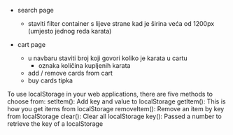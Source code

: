 -   search page

    -   staviti filter container s lijeve strane kad je širina veća od 1200px (umjesto jednog reda karata)

-   cart page
    -   u navbaru staviti broj koji govori koliko je karata u cartu
        -   oznaka količina kupljenih karata
    -   add / remove cards from cart
    -   buy cards tipka

To use localStorage in your web applications, there are five methods to choose from:
setItem(): Add key and value to localStorage
getItem(): This is how you get items from localStorage
removeItem(): Remove an item by key from localStorage
clear(): Clear all localStorage
key(): Passed a number to retrieve the key of a localStorage
